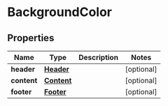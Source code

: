 

# BackgroundColor

## Properties

Name | Type | Description | Notes
------------ | ------------- | ------------- | -------------
**header** | [**Header**](Header.md) |  |  [optional]
**content** | [**Content**](Content.md) |  |  [optional]
**footer** | [**Footer**](Footer.md) |  |  [optional]



